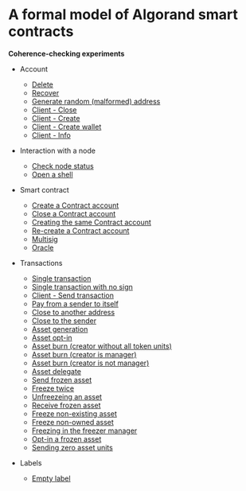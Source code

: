 # A formal model of Algorand smart contracts
**Coherence-checking experiments**

- Account
  - [Delete](https://github.com/blockchain-unica/asc1-experiments/blob/master/account/delete.md#delete_account)
  - [Recover](https://github.com/blockchain-unica/asc1-experiments/blob/master/account/recover.md#recover_account)
  - [Generate random (malformed) address](https://github.com/blockchain-unica/asc1-experiments/blob/master/account/create_random_address.md#create_malformed_address)
  - [Client - Close](https://github.com/blockchain-unica/asc1-experiments/blob/master/account/client_nodejs/close.js#close_account)
  - [Client - Create](https://github.com/blockchain-unica/asc1-experiments/blob/master/account/client_nodejs/create.js#create_account)
  - [Client - Create wallet](https://github.com/blockchain-unica/asc1-experiments/blob/master/account/client_nodejs/create_wallet.js#create_wallet)
  - [Client - Info](https://github.com/blockchain-unica/asc1-experiments/blob/master/account/client_nodejs/info.js#info_account)

- Interaction with a node
  - [Check node status](https://github.com/blockchain-unica/asc1-experiments/blob/master/node_interaction/check_node_status.md#check_node_status)
  - [Open a shell](https://github.com/blockchain-unica/asc1-experiments/blob/master/node_interaction/open_shell.md#open_shell)

- Smart contract
  - [Create a Contract account](https://github.com/blockchain-unica/asc1-experiments/blob/master/smart_contract/create_contract_account.md#create_contract_account)
  - [Close a Contract account](https://github.com/blockchain-unica/asc1-experiments/blob/master/smart_contract/close_contract_account.md#close_contract_account)
  - [Creating the same Contract account](https://github.com/blockchain-unica/asc1-experiments/blob/master/smart_contract/same_contract_account.md#same_script)
  - [Re-create a Contract account](https://github.com/blockchain-unica/asc1-experiments/blob/master/smart_contract/re_create_contract_account.md#re_create_contract_account)
  - [Multisig](https://github.com/blockchain-unica/asc1-experiments/blob/master/smart_contract/multisig.md#multisig)
  - [Oracle](https://github.com/blockchain-unica/asc1-experiments/blob/master/smart_contract/oracle.md#oracle)

- Transactions
  - [Single transaction](https://github.com/blockchain-unica/asc1-experiments/blob/master/transactions/single_transaction.md#single_transaction)
  - [Single transaction with no sign](https://github.com/blockchain-unica/asc1-experiments/blob/master/transactions/single_transaction_no_sign.md#send_single_transaction_no_sign)
  - [Client - Send transaction](https://github.com/blockchain-unica/asc1-experiments/blob/master/transactions/client_nodejs/send.js#send_single_transaction)
  - [Pay from a sender to itself](https://github.com/blockchain-unica/asc1-experiments/blob/master/transactions/tx-pay-snd_eq_rcv.md#pay-sender-eq-receiver)
  - [Close to another address](https://github.com/blockchain-unica/asc1-experiments/blob/master/transactions/tx-close.md#close-to-another-address)
  - [Close to the sender](https://github.com/blockchain-unica/asc1-experiments/blob/master/transactions/tx-close.md#close-to-the-sender)
  - [Asset generation](https://github.com/blockchain-unica/asc1-experiments/blob/master/transactions/tx-gen-optin-burn.md#gen)
  - [Asset opt-in](https://github.com/blockchain-unica/asc1-experiments/blob/master/transactions/tx-gen-optin-burn.md#opt-in)
  - [Asset burn (creator without all token units)](https://github.com/blockchain-unica/asc1-experiments/blob/master/transactions/tx-gen-optin-burn.md#burn-creator-without-all-token-units)
  - [Asset burn (creator is manager)](https://github.com/blockchain-unica/asc1-experiments/blob/master/transactions/tx-gen-optin-burn.md#burn-creator-is-manager)
  - [Asset burn (creator is not manager)](https://github.com/blockchain-unica/asc1-experiments/blob/master/transactions/tx-gen-optin-burn.md#burn-creator-is-not-manager)
  - [Asset delegate](https://github.com/blockchain-unica/asc1-experiments/blob/master/transactions/tx-asset-config.md#delegate)
  - [Send frozen asset](https://github.com/blockchain-unica/asc1-experiments/blob/master/transactions/tx-freeze.md#send-frozen-asset)
  - [Freeze twice](https://github.com/blockchain-unica/asc1-experiments/blob/master/transactions/tx-freeze.md#freeze-twice)
  - [Unfreezeing an asset](https://github.com/blockchain-unica/asc1-experiments/blob/master/transactions/tx-freeze.md#unfreezing-an-asset)
  - [Receive frozen asset](https://github.com/blockchain-unica/asc1-experiments/blob/master/transactions/tx-freeze.md#receive-frozen-asset)
  - [Freeze non-existing asset](https://github.com/blockchain-unica/asc1-experiments/blob/master/transactions/tx-freeze.md#freeze-non-existing-asset)
  - [Freeze non-owned asset](https://github.com/blockchain-unica/asc1-experiments/blob/master/transactions/tx-freeze.md#freeze-non-owned-asset)
  - [Freezing in the freezer manager](https://github.com/blockchain-unica/asc1-experiments/blob/master/transactions/tx-freeze.md#freezing-in-the-freezer-manager)
  - [Opt-in a frozen asset](https://github.com/blockchain-unica/asc1-experiments/blob/master/transactions/tx-freeze.md#opt-in-a-frozen-asset)
  - [Sending zero asset units](https://github.com/blockchain-unica/asc1-experiments/blob/master/transactions/tx-freeze.md#sending-zero-asset-units)

- Labels
  - [Empty label](https://github.com/blockchain-unica/asc1-experiments/blob/master/labels/empty_label.md#empty_label)
